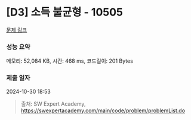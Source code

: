 # [D3] 소득 불균형 - 10505 

[문제 링크](https://swexpertacademy.com/main/code/problem/problemDetail.do?contestProbId=AXNP4CvauaMDFAXS) 

### 성능 요약

메모리: 52,084 KB, 시간: 468 ms, 코드길이: 201 Bytes

### 제출 일자

2024-10-30 18:53



> 출처: SW Expert Academy, https://swexpertacademy.com/main/code/problem/problemList.do